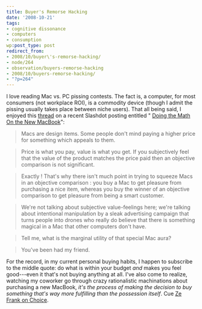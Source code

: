 ```yaml
---
title: Buyer's Remorse Hacking
date: '2008-10-21'
tags:
- cognitive dissonance
- computers
- consumption
wp:post_type: post
redirect_from:
- 2008/10/buyer\'s-remorse-hacking/
- node/264
- observation/buyers-remorse-hacking
- 2008/10/buyers-remorse-hacking/
- "?p=264"
---
```


I love reading Mac vs. PC pissing contests. The fact is, a computer, for most consumers (not workplace ROI), is a commodity device (though I admit the pissing usually takes place between niche users). That all being said, I enjoyed this [thread](http://apple.slashdot.org/comments.pl?sid=1002215&cid=25450333) on a recent Slashdot posting entitled " [Doing the Math On the New MacBook](http://apple.slashdot.org/apple/08/10/21/0132232.shtml)":

>

> Macs are design items. Some people don't mind paying a higher price for something which appeals to them.

> Price is what you pay, value is what you get. If you subjectively feel that the value of the product matches the price paid then an objective comparison is not significant.

>

> Exactly ! That's why there isn't much point in trying to squeeze Macs in an objective comparison : you buy a Mac to get pleasure from purchasing a nice item, whereas you buy the winner of an objective comparison to get pleasure from being a smart customer.

>

>

> We're not talking about subjective value-feelings here; we're talking about intentional manipulation by a sleak advertising campaign that turns people into drones who really do believe that there is something magical in a Mac that other computers don't have.

> Tell me, what is the marginal utility of that special Mac aura?

> You've been had my friend.

For the record, in my current personal buying habits, I happen to subscribe to the middle quote: do what is within your budget _and_ makes you feel good---even it that's not buying anything at all. I've also come to realize, watching my coworker go through crazy rationalistic machinations about purchasing a new MacBook, _it's the process of making the decision to buy something that's way more fulfilling than the possession itself_. Cue [Ze Frank on Choice](http://www.zefrank.com/theshow/archives/2006/09/092106.html).
